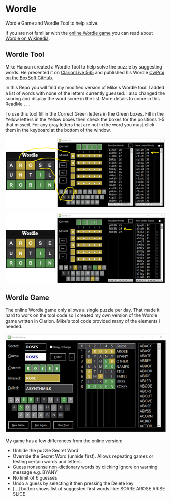 # Wordle

Wordle Game and Wordle Tool to help solve.

If you are not familiar with the 
[online Wordle game](https://www.nytimes.com/games/wordle)
 you can read about [Wordle on Wikipedia](https://en.wikipedia.org/wiki/Wordle).

## Wordle Tool

Mike Hanson created a Wordle Tool to help solve the puzzle by suggesting words. 
He presented it on [ClarionLive 565](https://www.youtube.com/watch?v=K4lThuFXeAw)
 and published his Wordle [CwProj on the BoxSoft GitHub](https://github.com/BoxSoft/Wordle).

In this Repo you will find my modified version of Mike's Wordle tool. 
I added a list of words with none of the letters currently guessed. 
I also changed the scoring and display the word score in the list. More details to come in this ReadMe . . .

To use this tool fill in the Correct Green letters in the Green boxes.
 Fill in the Yellow letters in the Yellow boxes then check the boxes for the positions 1-5 that missed.
 For any gray letters that are not in the word you must click them in the keyboard at the bottom of the window.

![tool 1](images/tool1.png)

![tool 2](images/tool2.png)
 
## Wordle Game

The online Wordle game only allows a single puzzle per day.
 That made it hard to work on the tool code so I created my own version of the Wordle game written in Clarion.
 Mike's tool code provided many of the elements I needed.

![play 1](images/play1.png)

My game has a few differences from the online version:

 * Unhide the puzzle Secret Word
 * Override the Secret Word (unhide first). Allows repeating games or testing certain words and letters.
 * Guess nonsense non-dictionary words by clicking Ignore on warning message e.g. BYANY
 * No limit of 6 guesses
 * Undo a guess by selecting it then pressing the Delete key
 * [...] button shows list of suggested first words like: SOARE AROSE ARISE SLICE
